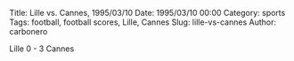 Title: Lille vs. Cannes, 1995/03/10
Date: 1995/03/10 00:00
Category: sports
Tags: football, football scores, Lille, Cannes
Slug: lille-vs-cannes
Author: carbonero


Lille 0 - 3 Cannes

